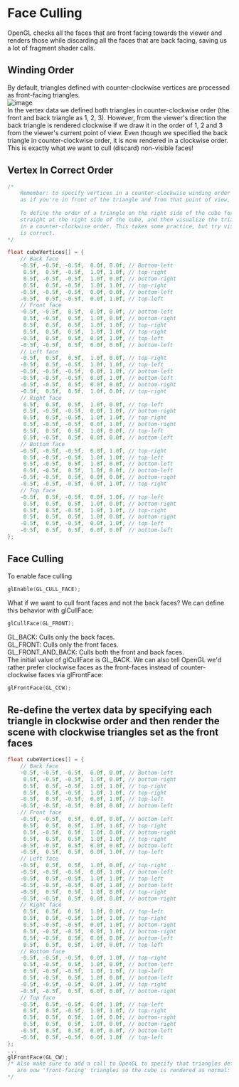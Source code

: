 # Face Culling
OpenGL checks all the faces that are front facing towards the viewer and renders those while discarding all the faces that are back facing,
saving us a lot of fragment shader calls. 
## Winding Order
By default, triangles defined with counter-clockwise vertices are processed as front-facing triangles.  
![image](https://user-images.githubusercontent.com/98029669/213898384-7b1af723-a2e5-49a9-a0f4-435d05b300b2.png)  
In the vertex data we defined both triangles in counter-clockwise order (the front and back triangle as 1, 2, 3). 
However, from the viewer's direction the back triangle is rendered clockwise if we draw it in the order of 1, 2 and 3 from the viewer's current point of view. 
Even though we specified the back triangle in counter-clockwise order, it is now rendered in a clockwise order. 
This is exactly what we want to cull (discard) non-visible faces!
## Vertex In Correct Order
```C++
/*
    Remember: to specify vertices in a counter-clockwise winding order you need to visualize the triangle
    as if you're in front of the triangle and from that point of view, is where you set their order.
    
    To define the order of a triangle on the right side of the cube for example, you'd imagine yourself looking
    straight at the right side of the cube, and then visualize the triangle and make sure their order is specified
    in a counter-clockwise order. This takes some practice, but try visualizing this yourself and see that this
    is correct.
*/

float cubeVertices[] = {
    // Back face
    -0.5f, -0.5f, -0.5f,  0.0f, 0.0f, // Bottom-left
     0.5f,  0.5f, -0.5f,  1.0f, 1.0f, // top-right
     0.5f, -0.5f, -0.5f,  1.0f, 0.0f, // bottom-right         
     0.5f,  0.5f, -0.5f,  1.0f, 1.0f, // top-right
    -0.5f, -0.5f, -0.5f,  0.0f, 0.0f, // bottom-left
    -0.5f,  0.5f, -0.5f,  0.0f, 1.0f, // top-left
    // Front face
    -0.5f, -0.5f,  0.5f,  0.0f, 0.0f, // bottom-left
     0.5f, -0.5f,  0.5f,  1.0f, 0.0f, // bottom-right
     0.5f,  0.5f,  0.5f,  1.0f, 1.0f, // top-right
     0.5f,  0.5f,  0.5f,  1.0f, 1.0f, // top-right
    -0.5f,  0.5f,  0.5f,  0.0f, 1.0f, // top-left
    -0.5f, -0.5f,  0.5f,  0.0f, 0.0f, // bottom-left
    // Left face
    -0.5f,  0.5f,  0.5f,  1.0f, 0.0f, // top-right
    -0.5f,  0.5f, -0.5f,  1.0f, 1.0f, // top-left
    -0.5f, -0.5f, -0.5f,  0.0f, 1.0f, // bottom-left
    -0.5f, -0.5f, -0.5f,  0.0f, 1.0f, // bottom-left
    -0.5f, -0.5f,  0.5f,  0.0f, 0.0f, // bottom-right
    -0.5f,  0.5f,  0.5f,  1.0f, 0.0f, // top-right
    // Right face
     0.5f,  0.5f,  0.5f,  1.0f, 0.0f, // top-left
     0.5f, -0.5f, -0.5f,  0.0f, 1.0f, // bottom-right
     0.5f,  0.5f, -0.5f,  1.0f, 1.0f, // top-right         
     0.5f, -0.5f, -0.5f,  0.0f, 1.0f, // bottom-right
     0.5f,  0.5f,  0.5f,  1.0f, 0.0f, // top-left
     0.5f, -0.5f,  0.5f,  0.0f, 0.0f, // bottom-left     
    // Bottom face
    -0.5f, -0.5f, -0.5f,  0.0f, 1.0f, // top-right
     0.5f, -0.5f, -0.5f,  1.0f, 1.0f, // top-left
     0.5f, -0.5f,  0.5f,  1.0f, 0.0f, // bottom-left
     0.5f, -0.5f,  0.5f,  1.0f, 0.0f, // bottom-left
    -0.5f, -0.5f,  0.5f,  0.0f, 0.0f, // bottom-right
    -0.5f, -0.5f, -0.5f,  0.0f, 1.0f, // top-right
    // Top face
    -0.5f,  0.5f, -0.5f,  0.0f, 1.0f, // top-left
     0.5f,  0.5f,  0.5f,  1.0f, 0.0f, // bottom-right
     0.5f,  0.5f, -0.5f,  1.0f, 1.0f, // top-right     
     0.5f,  0.5f,  0.5f,  1.0f, 0.0f, // bottom-right
    -0.5f,  0.5f, -0.5f,  0.0f, 1.0f, // top-left
    -0.5f,  0.5f,  0.5f,  0.0f, 0.0f  // bottom-left        
};
```
## Face Culling
To enable face culling
```C++
glEnable(GL_CULL_FACE);
```
What if we want to cull front faces and not the back faces? We can define this behavior with glCullFace:
```C++
glCullFace(GL_FRONT);
```  
GL_BACK: Culls only the back faces.  
GL_FRONT: Culls only the front faces.  
GL_FRONT_AND_BACK: Culls both the front and back faces.  
The initial value of glCullFace is GL_BACK. We can also tell OpenGL we'd rather prefer clockwise faces as the front-faces instead of counter-clockwise faces via glFrontFace:
```C++
glFrontFace(GL_CCW);
```
## Re-define the vertex data by specifying each triangle in clockwise order and then render the scene with clockwise triangles set as the front faces
```C++
float cubeVertices[] = {
    // Back face
    -0.5f, -0.5f, -0.5f,  0.0f, 0.0f, // Bottom-left
     0.5f, -0.5f, -0.5f,  1.0f, 0.0f, // bottom-right    
     0.5f,  0.5f, -0.5f,  1.0f, 1.0f, // top-right              
     0.5f,  0.5f, -0.5f,  1.0f, 1.0f, // top-right
    -0.5f,  0.5f, -0.5f,  0.0f, 1.0f, // top-left
    -0.5f, -0.5f, -0.5f,  0.0f, 0.0f, // bottom-left                
    // Front face
    -0.5f, -0.5f,  0.5f,  0.0f, 0.0f, // bottom-left
     0.5f,  0.5f,  0.5f,  1.0f, 1.0f, // top-right
     0.5f, -0.5f,  0.5f,  1.0f, 0.0f, // bottom-right        
     0.5f,  0.5f,  0.5f,  1.0f, 1.0f, // top-right
    -0.5f, -0.5f,  0.5f,  0.0f, 0.0f, // bottom-left
    -0.5f,  0.5f,  0.5f,  0.0f, 1.0f, // top-left        
    // Left face
    -0.5f,  0.5f,  0.5f,  1.0f, 0.0f, // top-right
    -0.5f, -0.5f, -0.5f,  0.0f, 1.0f, // bottom-left
    -0.5f,  0.5f, -0.5f,  1.0f, 1.0f, // top-left       
    -0.5f, -0.5f, -0.5f,  0.0f, 1.0f, // bottom-left
    -0.5f,  0.5f,  0.5f,  1.0f, 0.0f, // top-right
    -0.5f, -0.5f,  0.5f,  0.0f, 0.0f, // bottom-right
    // Right face
     0.5f,  0.5f,  0.5f,  1.0f, 0.0f, // top-left
     0.5f,  0.5f, -0.5f,  1.0f, 1.0f, // top-right      
     0.5f, -0.5f, -0.5f,  0.0f, 1.0f, // bottom-right          
     0.5f, -0.5f, -0.5f,  0.0f, 1.0f, // bottom-right
     0.5f, -0.5f,  0.5f,  0.0f, 0.0f, // bottom-left
     0.5f,  0.5f,  0.5f,  1.0f, 0.0f, // top-left
    // Bottom face          
    -0.5f, -0.5f, -0.5f,  0.0f, 1.0f, // top-right
     0.5f, -0.5f,  0.5f,  1.0f, 0.0f, // bottom-left
     0.5f, -0.5f, -0.5f,  1.0f, 1.0f, // top-left        
     0.5f, -0.5f,  0.5f,  1.0f, 0.0f, // bottom-left
    -0.5f, -0.5f, -0.5f,  0.0f, 1.0f, // top-right
    -0.5f, -0.5f,  0.5f,  0.0f, 0.0f, // bottom-right
    // Top face
    -0.5f,  0.5f, -0.5f,  0.0f, 1.0f, // top-left
     0.5f,  0.5f, -0.5f,  1.0f, 1.0f, // top-right
     0.5f,  0.5f,  0.5f,  1.0f, 0.0f, // bottom-right                 
     0.5f,  0.5f,  0.5f,  1.0f, 0.0f, // bottom-right
    -0.5f,  0.5f,  0.5f,  0.0f, 0.0f, // bottom-left  
    -0.5f,  0.5f, -0.5f,  0.0f, 1.0f  // top-left              
};
...
glFrontFace(GL_CW);
/* Also make sure to add a call to OpenGL to specify that triangles defined by a clockwise ordering 
   are now 'front-facing' triangles so the cube is rendered as normal:
*/
```
